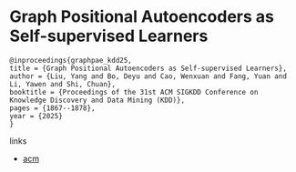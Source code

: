 # Graph Positional Autoencoders as Self-supervised Learners

```
@inproceedings{graphpae_kdd25,
title = {Graph Positional Autoencoders as Self-supervised Learners},
author = {Liu, Yang and Bo, Deyu and Cao, Wenxuan and Fang, Yuan and Li, Yawen and Shi, Chuan},
booktitle = {Proceedings of the 31st ACM SIGKDD Conference on Knowledge Discovery and Data Mining (KDD)},
pages = {1867--1878},
year = {2025}
}
```

links
- [acm](https://dl.acm.org/doi/10.1145/3711896.3736990)
